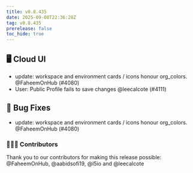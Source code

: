 ```yaml
---
title: v0.8.435
date: 2025-09-08T22:36:28Z
tag: v0.8.435
prerelease: false
toc_hide: true
---
```


## 🖥 Cloud UI

- update: workspace and environment cards / icons honour org_colors. @FaheemOnHub (#4080)
- User: Public Profile fails to save changes @leecalcote (#4111)

## 🐛 Bug Fixes

- update: workspace and environment cards / icons honour org_colors. @FaheemOnHub (#4080)

### 👨🏽‍💻 Contributors

Thank you to our contributors for making this release possible:
@FaheemOnHub, @aabidsofi19, @l5io and @leecalcote

